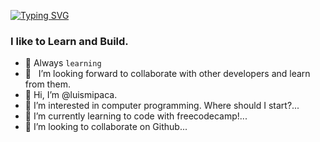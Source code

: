 [![Typing SVG](https://readme-typing-svg.herokuapp.com?color=%2338C2FF&size=24&vCenter=true&width=500&height=28&lines=Hey+there%2C+I'm+Luis+Miguel+Paca)](https://git.io/typing-svg)

### I like to Learn and Build.

- 🌱 Always `learning`
- 🤝 &nbsp; I’m looking forward to collaborate with other developers and learn from them.
- 👋 Hi, I’m @luismipaca.
- 👀 I’m interested in computer programming. Where should I start?...
- 🌱 I’m currently learning to code with freecodecamp!...
- 💞️ I’m looking to collaborate on Github...
<!---
luismipaca/luismipaca is a ✨ special ✨ repository because its `README.md` (this file) appears on your GitHub profile.
You can click the Preview link to take a look at your changes.
--->
